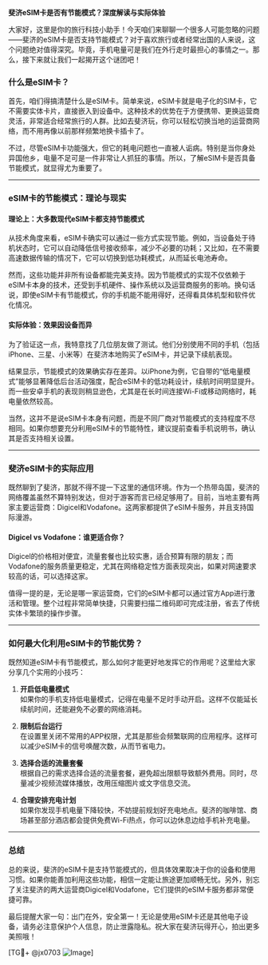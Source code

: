 **斐济eSIM卡是否有节能模式？深度解读与实际体验**

大家好，这里是你的旅行科技小助手！今天咱们来聊聊一个很多人可能忽略的问题——斐济的eSIM卡是否支持节能模式？对于喜欢旅行或者经常出国的人来说，这个问题绝对值得深究。毕竟，手机电量可是我们在外行走时最担心的事情之一。那么，接下来就让我们一起揭开这个谜团吧！

### 什么是eSIM卡？

首先，咱们得搞清楚什么是eSIM卡。简单来说，eSIM卡就是电子化的SIM卡，它不需要实体卡片，直接嵌入到设备中。这种技术的优势在于方便携带、更换运营商灵活，非常适合经常旅行的人群。比如去斐济玩，你可以轻松切换当地的运营商网络，而不用再像以前那样频繁地换卡插卡了。

不过，尽管eSIM卡功能强大，但它的耗电问题也一直被人诟病。特别是当你身处异国他乡，电量不足可是一件非常让人抓狂的事情。所以，了解eSIM卡是否具备节能模式，就显得尤为重要了。

---

### eSIM卡的节能模式：理论与现实

#### 理论上：大多数现代eSIM卡都支持节能模式

从技术角度来看，eSIM卡确实可以通过一些方式实现节能。例如，当设备处于待机状态时，它可以自动降低信号接收频率，减少不必要的功耗；又比如，在不需要高速数据传输的情况下，它可以切换到低功耗模式，从而延长电池寿命。

然而，这些功能并非所有设备都能完美支持。因为节能模式的实现不仅依赖于eSIM卡本身的技术，还受到手机硬件、操作系统以及运营商服务的影响。换句话说，即使eSIM卡有节能模式，你的手机能不能用得好，还得看具体机型和软件优化情况。

#### 实际体验：效果因设备而异

为了验证这一点，我特意找了几位朋友做了测试。他们分别使用不同的手机（包括iPhone、三星、小米等）在斐济本地购买了eSIM卡，并记录下续航表现。

结果显示，节能模式的效果确实存在差异。以iPhone为例，它自带的“低电量模式”能够显著降低后台活动强度，配合eSIM卡的低功耗设计，续航时间明显提升。而一些安卓手机的表现则稍显逊色，尤其是在长时间连接Wi-Fi或移动网络时，耗电量依然较高。

当然，这并不是说eSIM卡本身有问题，而是不同厂商对节能模式的支持程度不尽相同。如果你想要充分利用eSIM卡的节能特性，建议提前查看手机说明书，确认其是否支持相关设置。

---

### 斐济eSIM卡的实际应用

既然聊到了斐济，那就不得不提一下这里的通信环境。作为一个热带岛国，斐济的网络覆盖虽然不算特别发达，但对于游客而言已经足够用了。目前，当地主要有两家主要运营商：Digicel和Vodafone。这两家都提供了eSIM卡服务，并且支持国际漫游。

#### Digicel vs Vodafone：谁更适合你？

Digicel的价格相对便宜，流量套餐也比较实惠，适合预算有限的朋友；而Vodafone的服务质量更稳定，尤其在网络稳定性方面表现突出，如果对网速要求较高的话，可以选择这家。

值得一提的是，无论是哪一家运营商，它们的eSIM卡都可以通过官方App进行激活和管理。整个过程非常简单快捷，只需要扫描二维码即可完成注册，省去了传统实体卡繁琐的操作步骤。

---

### 如何最大化利用eSIM卡的节能优势？

既然知道eSIM卡有节能模式，那么如何才能更好地发挥它的作用呢？这里给大家分享几个实用的小技巧：

1. **开启低电量模式**  
   如果你的手机支持低电量模式，记得在电量不足时手动开启。这样不仅能延长续航时间，还能避免不必要的网络消耗。

2. **限制后台运行**  
   在设置里关闭不常用的APP权限，尤其是那些会频繁联网的应用程序。这样可以减少eSIM卡的信号唤醒次数，从而节省电力。

3. **选择合适的流量套餐**  
   根据自己的需求选择合适的流量套餐，避免超出限额导致额外费用。同时，尽量减少视频流媒体播放，改用压缩图片或文字信息交流。

4. **合理安排充电计划**  
   如果你发现手机电量下降较快，不妨提前规划好充电地点。斐济的咖啡馆、商场甚至部分酒店都会提供免费Wi-Fi热点，你可以边休息边给手机补充电量。

---

### 总结

总的来说，斐济的eSIM卡是支持节能模式的，但具体效果取决于你的设备和使用习惯。如果你能善加利用这些功能，相信一定能让旅途更加顺畅无忧。另外，别忘了关注斐济的两大运营商Digicel和Vodafone，它们提供的eSIM卡服务都非常便捷可靠。

最后提醒大家一句：出门在外，安全第一！无论是使用eSIM卡还是其他电子设备，请务必注意保护个人信息，防止泄露隐私。祝大家在斐济玩得开心，拍出更多美照哦！

[TG💪+ @jx0703 ![Image](https://github.com/user-attachments/assets/dbca1d08-cadb-493c-b0ec-ad6f7a83f270)]